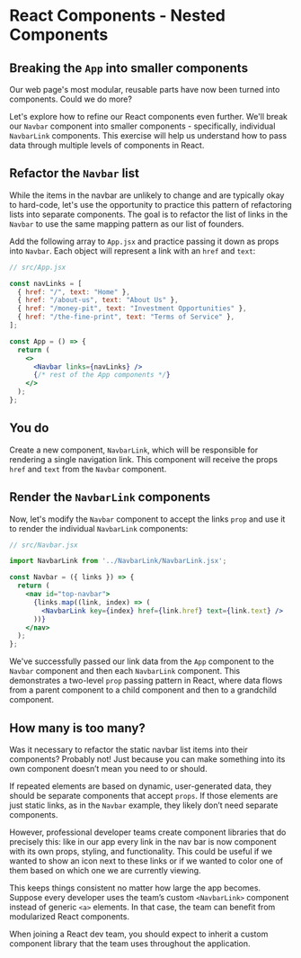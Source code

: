 # React Components - Nested Components

## Breaking the `App` into smaller components
Our web page's most modular, reusable parts have now been turned into components. Could we do more? 

Let's explore how to refine our React components even further. We'll break our `Navbar` component into smaller components - specifically, individual `NavbarLink` components. This exercise will help us understand how to pass data through multiple levels of components in React. 

## Refactor the `Navbar` list
While the items in the navbar are unlikely to change and are typically okay to hard-code, let's use the opportunity to practice this pattern of refactoring lists into separate components. The goal is to refactor the list of links in the `Navbar` to use the same mapping pattern as our list of founders.

Add the following array to `App.jsx` and practice passing it down as props into `Navbar`. Each object will represent a link with an `href` and `text`:

```jsx
// src/App.jsx

const navLinks = [
  { href: "/", text: "Home" },
  { href: "/about-us", text: "About Us" },
  { href: "/money-pit", text: "Investment Opportunities" },
  { href: "/the-fine-print", text: "Terms of Service" },
];

const App = () => {
  return (
    <>
      <Navbar links={navLinks} />
      {/* rest of the App components */}
    </>
  );
};
```

## You do
Create a new component, `NavbarLink`, which will be responsible for rendering a single navigation link. This component will receive the props `href` and `text` from the `Navbar` component.

## Render the `NavbarLink` components
Now, let's modify the `Navbar` component to accept the links `prop` and use it to render the individual `NavbarLink` components: 

```jsx
// src/Navbar.jsx

import NavbarLink from '../NavbarLink/NavbarLink.jsx';

const Navbar = ({ links }) => {
  return (
    <nav id="top-navbar">
      {links.map((link, index) => (
        <NavbarLink key={index} href={link.href} text={link.text} />
      ))}
    </nav>
  );
};
```

We've successfully passed our link data from the `App` component to the `Navbar` component and then each `NavbarLink` component. This demonstrates a two-level `prop` passing pattern in React, where data flows from a parent component to a child component and then to a grandchild component. 

## How many is too many? 
Was it necessary to refactor the static navbar list items into their components? Probably not! Just because you can make something into its own component doesn’t mean you need to or should.

If repeated elements are based on dynamic, user-generated data, they should be separate components that accept `props`. If those elements are just static links, as in the `Navbar` example, they likely don’t need separate components.

However, professional developer teams create component libraries that do precisely this: like in our app every link in the nav bar is now component with its own props, styling, and functionality. This could be useful if we wanted to show an icon next to these links or if we wanted to color one of them based on which one we are currently viewing.

This keeps things consistent no matter how large the app becomes. Suppose every developer uses the team’s custom `<NavbarLink>` component instead of generic `<a>` elements. In that case, the team can benefit from modularized React components.

When joining a React dev team, you should expect to inherit a custom component library that the team uses throughout the application.